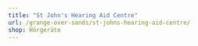 ```yaml
---
title: "St John's Hearing Aid Centre"
url: /grange-over-sands/st-johns-hearing-aid-centre/
shop: Hörgeräte
---
```

